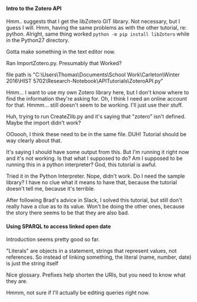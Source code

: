 #### Intro to the Zotero API

Hmm.. suggests that I get the libZotero GIT library. Not necessary, but I guess I will. Hmm, having the same problems as with the other tutorial, re: python. Alright, same thing worked `python -m pip install libZotero` while in the Python27 directory.

Gotta make something in the text editor now.

Ran ImportZotero.py. Presumably that Worked?

file path is "C:\Users\Thomas\Documents\School Work\Carleton\Winter 2016\HIST 5702\Research-Notebook\APITutorials\ZoteroAPI.py"

Hmm... I want to use my own Zotero library here, but I don't know where to find the information they're asking for. Oh, I think I need an online account for that. Hmmm... still doesn't seem to be working. I'll just use their stuff.

Huh, trying to run CreateZlib.py and it's saying that "zotero" isn't defined. Maybe the import didn't work?

OOoooh, I think these need to be in the same file. DUH! Tutorial should be way clearly about that.

It's saying I should have some output from this. But I'm running it right now and it's not working. Is that what I supposed to do? Am I supposed to be running this in a python interpreter? God, this tutorial is awful.

Tried it in the Python Interpreter. Nope, didn't work. Do I need the sample library? I have no clue what it means to have that, because the tutorial doesn't tell me, because it's terrible.

After following Brad's advice in Slack, I solved this tutorial, but still don't really have a clue as to its value. Won't be doing the other ones, because the story there seems to be that they are also bad.

#### Using SPARQL to access linked open date

Introduction seems pretty good so far.

"Literals" are objects in a statement, strings that represent values, not references. So instead of linking something, the literal (name, number, date) is just the string itself

Nice glossary. Prefixes help shorten the URIs, but you need to know what they are.

Hmmm, not sure if I'll actually be editing queries right now.
